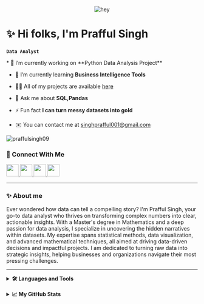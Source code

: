 
<p align="center">
  <img src="https://github.com/user-attachments/assets/098f3f7d-aa57-48e3-a043-d5baa76bc9d0" alt="hey"/>
</p>



# ✨ Hi folks, I'm Prafful Singh

**`Data Analyst`**

<div style="display: flex; align-items: center;">
  <div style="flex: 1;">
* 🔭 I’m currently working on **Python Data Analysis Project**

* 🌱 I’m currently learning **Business Intelligence Tools**

* 👨‍💻 All of my projects are available [here](https://praffulsingh09.github.io/PraffulSinghPortfolio.github.io/)

* 💬 Ask me about **SQL,Pandas**
  
* ⚡ Fun fact **I can turn messy datasets into gold**

* ✉️ You can contact me at [singhprafful001@gmail.com](mailto:singhprafful001@gmail.com)

<p align="left"> <img src="https://komarev.com/ghpvc/?username=praffulsingh09&label=Profile%20views&color=0e75b6&style=flat" alt="praffulsingh09" /> </p>

### 🔗 Connect With Me

<p align="left">
    <a href="https://github.com/Praffulsingh09" target="_blank" rel="noreferrer"> <picture> <source media="(prefers-color-scheme: dark)" srcset="https://raw.githubusercontent.com/danielcranney/readme-generator/main/public/icons/socials/github-dark.svg" /> <source media="(prefers-color-scheme: light)" srcset="https://raw.githubusercontent.com/danielcranney/readme-generator/main/public/icons/socials/github.svg" /> <img src="https://raw.githubusercontent.com/danielcranney/readme-generator/main/public/icons/socials/github.svg" width="32" height="32" /> </picture> </a>
    <a href="https://www.instagram.com/_prafful.singh_/" target="_blank" rel="noreferrer"> <picture> <source media="(prefers-color-scheme: dark)" srcset="https://raw.githubusercontent.com/danielcranney/readme-generator/main/public/icons/socials/instagram.svg" /> <source media="(prefers-color-scheme: light)" srcset="https://raw.githubusercontent.com/danielcranney/readme-generator/main/public/icons/socials/instagram.svg" /> <img src="https://raw.githubusercontent.com/danielcranney/readme-generator/main/public/icons/socials/instagram.svg" width="32" height="32" /> </picture> </a>
    <a href="https://www.linkedin.com/in/praffulsingh09/" target="_blank" rel="noreferrer"> <picture> <source media="(prefers-color-scheme: dark)" srcset="https://raw.githubusercontent.com/danielcranney/readme-generator/main/public/icons/socials/linkedin-dark.svg" /> <source media="(prefers-color-scheme: light)" srcset="https://raw.githubusercontent.com/danielcranney/readme-generator/main/public/icons/socials/linkedin.svg" /> <img src="https://raw.githubusercontent.com/danielcranney/readme-generator/main/public/icons/socials/linkedin.svg" width="32" height="32" /> </picture> </a>
    <a href="https://x.com/PraffulSingh09" target="_blank" rel="noreferrer"> <picture> <source media="(prefers-color-scheme: dark)" srcset="https://raw.githubusercontent.com/danielcranney/readme-generator/main/public/icons/socials/twitter-dark.svg" /> <source media="(prefers-color-scheme: light)" srcset="https://raw.githubusercontent.com/danielcranney/readme-generator/main/public/icons/socials/twitter.svg" /> <img src="https://raw.githubusercontent.com/danielcranney/readme-generator/main/public/icons/socials/twitter.svg" width="32" height="32" /> </picture> </a>
</p>


---

### ✨ About me

  Ever wondered how data can tell a compelling story?
  I'm Prafful Singh, your go-to data analyst who thrives on transforming complex numbers into clear, actionable insights. With a Master's degree in Mathematics and a deep passion for data analysis, I specialize in uncovering the hidden narratives within datasets. My expertise spans statistical methods, data visualization, and advanced mathematical techniques, all aimed at driving data-driven decisions and impactful projects. I am dedicated to turning raw data into strategic insights, helping businesses and organizations navigate their most pressing challenges.

---

<details>
    <summary><b>🛠️ Languages and Tools</b></summary>
    <br />
  <h3 align="left">Languages and Tools:</h3>
<p align="left"> <a href="https://www.cprogramming.com/" target="_blank" rel="noreferrer"> <img src="https://raw.githubusercontent.com/devicons/devicon/master/icons/c/c-original.svg" alt="c" width="40" height="40"/> </a> <a href="https://www.w3schools.com/cpp/" target="_blank" rel="noreferrer"> <img src="https://raw.githubusercontent.com/devicons/devicon/master/icons/cplusplus/cplusplus-original.svg" alt="cplusplus" width="40" height="40"/> </a> <a href="https://www.w3.org/html/" target="_blank" rel="noreferrer"> <img src="https://raw.githubusercontent.com/devicons/devicon/master/icons/html5/html5-original-wordmark.svg" alt="html5" width="40" height="40"/> </a> <a href="https://www.mathworks.com/" target="_blank" rel="noreferrer"> <img src="https://upload.wikimedia.org/wikipedia/commons/2/21/Matlab_Logo.png" alt="matlab" width="40" height="40"/> </a> <a href="https://www.mysql.com/" target="_blank" rel="noreferrer"> <img src="https://raw.githubusercontent.com/devicons/devicon/master/icons/mysql/mysql-original-wordmark.svg" alt="mysql" width="40" height="40"/> </a> <a href="https://pandas.pydata.org/" target="_blank" rel="noreferrer"> <img src="https://raw.githubusercontent.com/devicons/devicon/2ae2a900d2f041da66e950e4d48052658d850630/icons/pandas/pandas-original.svg" alt="pandas" width="40" height="40"/> </a> <a href="https://www.photoshop.com/en" target="_blank" rel="noreferrer"> <img src="https://raw.githubusercontent.com/devicons/devicon/master/icons/photoshop/photoshop-line.svg" alt="photoshop" width="40" height="40"/> </a> <a href="https://www.python.org" target="_blank" rel="noreferrer"> <img src="https://raw.githubusercontent.com/devicons/devicon/master/icons/python/python-original.svg" alt="python" width="40" height="40"/> </a> <a href="https://seaborn.pydata.org/" target="_blank" rel="noreferrer"> <img src="https://seaborn.pydata.org/_images/logo-mark-lightbg.svg" alt="seaborn" width="40" height="40"/> </a> </p>
</details>

<br />

<details>
    <summary><b>📈 My GitHub Stats</b></summary>
    <br />
  <p><img align="center" src="https://github-readme-stats.vercel.app/api/top-langs?username=praffulsingh09&show_icons=true&locale=en&layout=compact" alt="praffulsingh09" /></p>
    <br />
</details>
